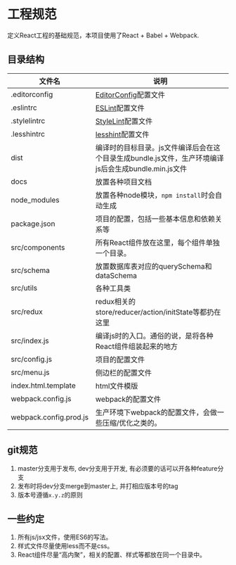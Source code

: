 # 工程规范

定义React工程的基础规范，本项目使用了React + Babel + Webpack.

## 目录结构

| 文件名  | 说明 |
| ------------- | ------------- |
| .editorconfig  | [EditorConfig](http://editorconfig.org/)配置文件 |
| .eslintrc | [ESLint](http://eslint.org/)配置文件 |
| .stylelintrc  | [StyleLint](http://stylelint.io/)配置文件 |
| .lesshintrc | [lesshint](https://github.com/lesshint/lesshint)配置文件 |
| dist | 编译时的目标目录。js文件编译后会在这个目录生成bundle.js文件，生产环境编译js后会生成bundle.min.js文件 |
| docs | 放置各种项目文档 |
| node_modules | 放置各种node模块，`npm install`时会自动生成 |
| package.json | 项目的配置，包括一些基本信息和依赖关系等 |
| src/components | 所有React组件放在这里，每个组件单独一个目录。|
| src/schema | 放置数据库表对应的querySchema和dataSchema |
| src/utils | 各种工具类 |
| src/redux | redux相关的store/reducer/action/initState等都扔在这里 |
| src/index.js | 编译js时的入口。通俗的说，是将各种React组件组装起来的地方 |
| src/config.js | 项目的配置文件 |
| src/menu.js | 侧边栏的配置文件 |
| index.html.template | html文件模版 |
| webpack.config.js | webpack的配置文件 |
| webpack.config.prod.js | 生产环境下webpack的配置文件，会做一些压缩/优化之类的。 |

## git规范

1. master分支用于发布, dev分支用于开发, 有必须要的话可以开各种feature分支
2. 发布时将dev分支merge到master上, 并打相应版本号的tag
3. 版本号遵循`x.y.z`的原则

## 一些约定

1. 所有js/jsx文件，使用ES6的写法。
2. 样式文件尽量使用less而不是css。
3. React组件尽量“高内聚”，相关的配置、样式等都放在同一个目录中。
